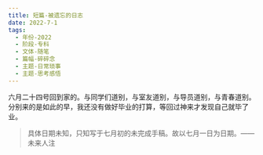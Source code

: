 ```yaml
---
title: 短篇-被遗忘的日志
date: 2022-7-1
tags:
  - 年份-2022
  - 阶段-专科
  - 文体-随笔
  - 篇幅-碎碎念
  - 主题-日常琐事
  - 主题-思考感悟
---
```


六月二十四号回到家的。与同学们道别，与室友道别，与导员道别，与青春道别。分别来的是如此的早，我还没有做好毕业的打算，等回过神来才发现自己就毕了业。

> 具体日期未知，只知写于七月初的未完成手稿。故以七月一日为日期。——未来人注

